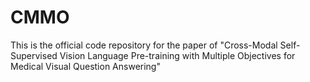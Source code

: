 # CMMO
This is the official code repository for the paper of "Cross-Modal Self-Supervised Vision Language Pre-training with Multiple Objectives for Medical Visual Question Answering"
